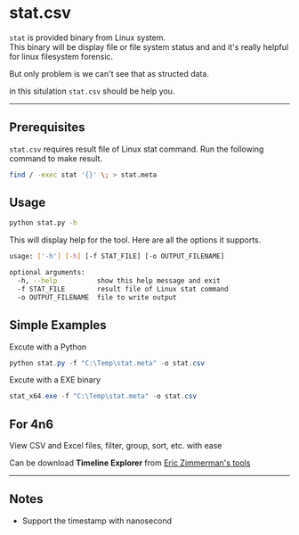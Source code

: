 # stat.csv

`stat` is provided binary from Linux system.  
This binary will be display file or file system status and and it's really helpful for linux filesystem forensic.

But only problem is we can't see that as structed data.

in this situlation `stat.csv` should be help you.

---

## Prerequisites

`stat.csv` requires result file of Linux stat command. Run the following command to make result.

```bash
find / -exec stat '{}' \; > stat.meta
```

## Usage

```bash
python stat.py -h
```

This will display help for the tool. Here are all the options it supports.

```bash
usage: ['-h'] [-h] [-f STAT_FILE] [-o OUTPUT_FILENAME]

optional arguments:
  -h, --help          show this help message and exit
  -f STAT_FILE        result file of Linux stat command
  -o OUTPUT_FILENAME  file to write output
  ```

## Simple Examples

Excute with a Python

```powershell
python stat.py -f "C:\Temp\stat.meta" -o stat.csv
```

Excute with a EXE binary

```powershell
stat_x64.exe -f "C:\Temp\stat.meta" -o stat.csv
```

## For 4n6

View CSV and Excel files, filter, group, sort, etc. with ease

Can be download **Timeline Explorer** from [Eric Zimmerman's tools](https://ericzimmerman.github.io/#!index.md)

---

## Notes

- Support the timestamp with nanosecond